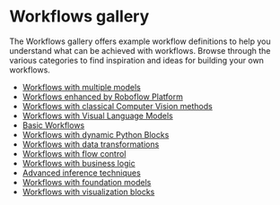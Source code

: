 # Workflows gallery

The Workflows gallery offers example workflow definitions to help you understand what can be achieved with workflows. 
Browse through the various categories to find inspiration and ideas for building your own workflows.

<ul id="workflows-gallery">
	<li><a href="/workflows/gallery/workflows_with_multiple_models">Workflows with multiple models</a></li>
	<li><a href="/workflows/gallery/workflows_enhanced_by_roboflow_platform">Workflows enhanced by Roboflow Platform</a></li>
	<li><a href="/workflows/gallery/workflows_with_classical_computer_vision_methods">Workflows with classical Computer Vision methods</a></li>
	<li><a href="/workflows/gallery/workflows_with_visual_language_models">Workflows with Visual Language Models</a></li>
	<li><a href="/workflows/gallery/basic_workflows">Basic Workflows</a></li>
	<li><a href="/workflows/gallery/workflows_with_dynamic_python_blocks">Workflows with dynamic Python Blocks</a></li>
	<li><a href="/workflows/gallery/workflows_with_data_transformations">Workflows with data transformations</a></li>
	<li><a href="/workflows/gallery/workflows_with_flow_control">Workflows with flow control</a></li>
	<li><a href="/workflows/gallery/workflows_with_business_logic">Workflows with business logic</a></li>
	<li><a href="/workflows/gallery/advanced_inference_techniques">Advanced inference techniques</a></li>
	<li><a href="/workflows/gallery/workflows_with_foundation_models">Workflows with foundation models</a></li>
	<li><a href="/workflows/gallery/workflows_with_visualization_blocks">Workflows with visualization blocks</a></li>
</ul>